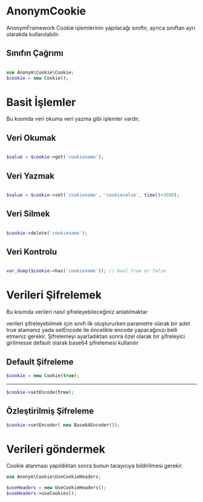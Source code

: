 AnonymCookie
============

AnonymFramework Cookie işlemlerinin yapılacağı sınıftır, ayrıca sınıftan ayrı olarakda
kullanılabilir.


Sınıfın Çağrımı
--------------

```php 

use Anonym\Cookie\Cookie;
$cookie = new Cookie();
```

Basit İşlemler
==============

Bu kısımda veri okuma veri yazma gibi işlemler vardır,

Veri Okumak
-----------

```php

$value = $cookie->get('cookiename');

```

Veri Yazmak
-----------

```php

$value = $cookie->set('cookiename', 'cookievalue', time()+3600);

```

Veri Silmek
-----------

```php

$cookie->delete('cookiename');

```

Veri Kontrolu
-------------

```php

var_dump($cookie->has('cookiename')); // bool true or false
```

Verileri Şifrelemek
==================
Bu kısımda verileri nasıl şifreleyebileceğiniz anlatılmaktar


verileri şifreleyebilmek için sınıfı ilk oluştururken parametre olarak bir adet
true atamanız yada setEncode ile öncelikle encode yapacağınızı belli etmeniz gerekir.
Şifrelemeyi ayarladıktan sonra özel olarak bir şifreleyici girilmesse default olarak
base64 şifrelemesi kullanılır

Default Şifreleme
-------------

```php
$cookie = new Cookie(true);
```

----------------------------------

```php
$cookie->setEncode(true);
```

Özleştirilmiş Şifreleme
---------------------

```php
$cookie->setEncoder( new Base64Encoder());
```

Verileri göndermek
============================

Cookie atanması yapıldıktan sonra bunun tarayıcıya bildirilmesi gerekir.

```php
use Anonym\Cookie\UseCookieHeaders; 

$useHeaders = new UseCookieHeaders();
$useHeaders->useCookies();
```

